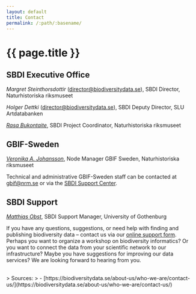 ```yaml
---
layout: default
title: Contact
permalink: /:path/:basename/
---
```

# {{ page.title }}

## SBDI Executive Office

*Margret Steinthorsdottir* ([director@biodiversitydata.se](mailto:director@biodiversitydata.se)), SBDI Director, Naturhistoriska riksmuseet

*Holger Dettki* ([director@biodiversitydata.se](mailto:director@biodiversitydata.se)), SBDI Deputy Director, SLU Artdatabanken

[*Rasa Bukontaite*](mailto:rasa.bukontaite@nrm.se), SBDI Project Coordinator, Naturhistoriska riksmuseet

## GBIF-Sweden

[*Veronika A. Johansson*](mailto:veronika.johansson@nrm.se), Node Manager GBIF Sweden, Naturhistoriska riksmuseet

Technical and administrative GBIF-Sweden staff can be contacted at [gbif@nrm.se](mialto:gbif@nrm.se) or via the [SBDI Support Center](https://docs.biodiversitydata.se/support/).

## SBDI Support

[*Matthias Obst*](mailto:matthias.obst@marine.gu.se), SBDI Support Manager, University of Gothenburg

If you have any questions, suggestions, or need help with finding and publishing biodiversity data – contact us via our [online support form](https://docs.biodiversitydata.se/support/). Perhaps you want to organize a workshop on biodiversity informatics? Or you want to connect the data from your scientific network to our infrastructure? Maybe you have suggestions for improving our data services? We are looking forward to hearing from you.

<br>
> Sources:
> - [https://biodiversitydata.se/about-us/who-we-are/contact-us/](https://biodiversitydata.se/about-us/who-we-are/contact-us/)
